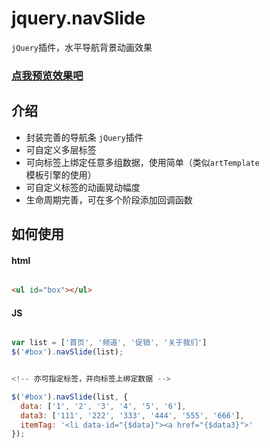 # jquery.navSlide

`jQuery`插件，水平导航背景动画效果

### [点我预览效果吧](https://wanghairong-i.github.io/jquery.navSlide/)

## 介绍

-   封装完善的导航条 `jQuery`插件
-   可自定义多层标签
-   可向标签上绑定任意多组数据，使用简单（类似`artTemplate`模板引擎的使用）
-   可自定义标签的动画晃动幅度
-   生命周期完善，可在多个阶段添加回调函数


## 如何使用

#### html

```html

<ul id="box"></ul>

```

#### JS

```javascript

var list = ['首页', '频道', '促销', '关于我们']
$('#box').navSlide(list);


<!-- 亦可指定标签，并向标签上绑定数据 -->

$('#box').navSlide(list, {
  data: ['1', '2', '3', '4', '5', '6'],
  data3: ['111', '222', '333', '444', '555', '666'],
  itemTag: '<li data-id="{$data}"><a href="{$data3}">'
});

```
